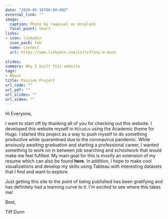 ```yaml
---
date: "2020-05-16T00:00:00Z"
external_link: ""
image:
  caption: Photo by rawpixel on Unsplash
  focal_point: Smart
links:
- icon: linkedin
  icon_pack: fab
  name: Connect
  url: https://www.linkedin.com/in/tiffany-m-dunn
  
slides: 
summary: Why I built this website
tags:
- About
title: Passion Project
url_code: ""
url_pdf: ""
url_slides: ""
url_video: ""
---
```


Hi Everyone,

I want to start off by thanking all of you for checking out this website. I developed this website myself in `RStudio` using the Academic theme for Hugo. I started this project as a way to push myself to do something productive while quarantined due to the coronavirus pandemic. While anxiously awaiting graduation and starting a professional career, I wanted something to work on in between job searching and schoolwork that would make me feel fufilled. My main goal for this is mostly an extension of my resume which can also be found **here**.  In addition, I hope to make cool visualizations and develop my skills using Tableau with interesting datasets that I find and want to explore.

Just getting this site to the point of being published has been gratifying and has definitely had a learning curve to it.  I'm excited to see where this takes me!

Best,

Tiff Dunn

